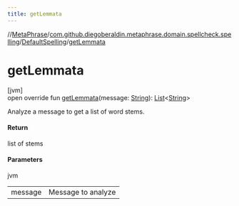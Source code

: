 ```yaml
---
title: getLemmata
---
```

//[MetaPhrase](../../../index.html)/[com.github.diegoberaldin.metaphrase.domain.spellcheck.spelling](../index.html)/[DefaultSpelling](index.html)/[getLemmata](get-lemmata.html)



# getLemmata



[jvm]\
open override fun [getLemmata](get-lemmata.html)(message: [String](https://kotlinlang.org/api/latest/jvm/stdlib/kotlin/-string/index.html)): [List](https://kotlinlang.org/api/latest/jvm/stdlib/kotlin.collections/-list/index.html)&lt;[String](https://kotlinlang.org/api/latest/jvm/stdlib/kotlin/-string/index.html)&gt;



Analyze a message to get a list of word stems.



#### Return



list of stems



#### Parameters


jvm

| | |
|---|---|
| message | Message to analyze |




